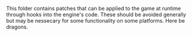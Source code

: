 ﻿This folder contains patches that can be applied to the game at runtime through hooks into the engine's code. These should be avoided generally
but may be nessecary for some functionality on some platforms. Here be dragons.